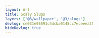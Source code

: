 ```yaml
---
layout: Art
title: Scaly Slugs
layers: ['@3/wallpaper', '@3/slugs']
devlog: ce031e05591c4dcba0145cc7eceeea2f
hideDevlog: true
---
```

